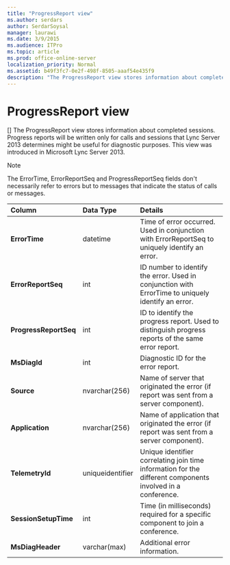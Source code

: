 ```yaml
---
title: "ProgressReport view"
ms.author: serdars
author: SerdarSoysal
manager: laurawi
ms.date: 3/9/2015
ms.audience: ITPro
ms.topic: article
ms.prod: office-online-server
localization_priority: Normal
ms.assetid: b49f3fc7-0e2f-498f-8505-aaaf54e435f9
description: "The ProgressReport view stores information about completed sessions. Progress reports will be written only for calls and sessions that Lync Server 2013 determines might be useful for diagnostic purposes. This view was introduced in Microsoft Lync Server 2013."
---
```


# ProgressReport view
[]
The ProgressReport view stores information about completed sessions. Progress reports will be written only for calls and sessions that Lync Server 2013 determines might be useful for diagnostic purposes. This view was introduced in Microsoft Lync Server 2013.
  
> [!NOTE]
> The ErrorTime, ErrorReportSeq and ProgressReportSeq fields don't necessarily refer to errors but to messages that indicate the status of calls or messages. 
  
|**Column**|**Data Type**|**Details**|
|:-----|:-----|:-----|
|**ErrorTime** <br/> |datetime  <br/> |Time of error occurred. Used in conjunction with ErrorReportSeq to uniquely identify an error.  <br/> |
|**ErrorReportSeq** <br/> |int  <br/> |ID number to identify the error. Used in conjunction with ErrorTime to uniquely identify an error.  <br/> |
|**ProgressReportSeq** <br/> |int  <br/> |ID to identify the progress report. Used to distinguish progress reports of the same error report.  <br/> |
|**MsDiagId** <br/> |int  <br/> |Diagnostic ID for the error report.  <br/> |
|**Source** <br/> |nvarchar(256)  <br/> |Name of server that originated the error (if report was sent from a server component).  <br/> |
|**Application** <br/> |nvarchar(256)  <br/> |Name of application that originated the error (if report was sent from a server component).  <br/> |
|**TelemetryId** <br/> |uniqueidentifier  <br/> |Unique identifier correlating join time information for the different components involved in a conference.  <br/> |
|**SessionSetupTime** <br/> |int  <br/> |Time (in milliseconds) required for a specific component to join a conference.  <br/> |
|**MsDiagHeader** <br/> |varchar(max)  <br/> |Additional error information.  <br/> |
   

